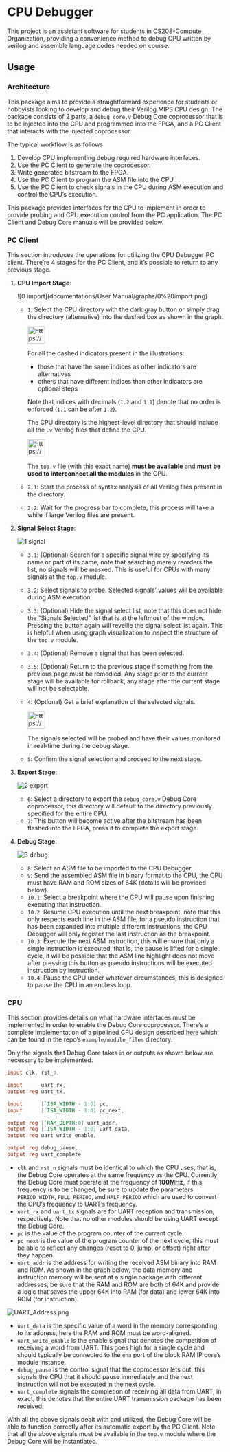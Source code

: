 # CPU Debugger

This project is an assistant software for students in CS208-Compute Organization, providing a convenience method to debug CPU written by verilog and assemble language codes needed on course.

## Usage

### Architecture

This package aims to provide a straightforward experience for students or hobbyists looking to develop and debug their Verilog MIPS CPU design. The package consists of 2 parts, a `debug_core.v` Debug Core coprocessor that is to be injected into the CPU and programmed into the FPGA, and a PC Client that interacts with the injected coprocessor. 

The typical workflow is as follows:

1. Develop CPU implementing debug required hardware interfaces.
2. Use the PC Client to generate the coprocessor.
3. Write generated bitstream to the FPGA.
4. Use the PC Client to program the ASM file into the CPU.
5. Use the PC Client to check signals in the CPU during ASM execution and control the CPU’s execution.

This package provides interfaces for the CPU to implement in order to provide probing and CPU execution control from the PC application. The PC Client and Debug Core manuals will be provided below.

### PC Client

This section introduces the operations for utilizing the CPU Debugger PC client. There’re 4 stages for the PC Client, and it’s possible to return to any previous stage.

1. ****CPU Import Stage****:
    
    ![0 import](documentations/User Manual/graphs/0%20import.png)
    
    - `1`: Select the CPU directory with the dark gray button or simply drag the directory (alternative) into the dashed box as shown in the graph.
        
        <aside>
        <img src="https://www.notion.so/icons/info-alternate_gray.svg" alt="https://www.notion.so/icons/info-alternate_gray.svg" width="40px" /> 
        
        For all the dashed indicators present in the illustrations:
        
        - those that have the same indices as other indicators are alternatives
        - others that have different indices than other indicators are optional steps
        
        Note that indices with decimals (`1.2` and `1.1`) denote that no order is enforced (`1.1` can be after `1.2`).
        
        </aside>
        
        The CPU directory is the highest-level directory that should include all the `.v` Verilog files that define the CPU. 
        
        <aside>
        <img src="https://www.notion.so/icons/warning_red.svg" alt="https://www.notion.so/icons/warning_red.svg" width="40px" />
        
        The `top.v` file (with this exact name) **must be available** and **must be used to interconnect all the modules** in the CPU.
        
        </aside>
        
    - `2.1`: Start the process of syntax analysis of all Verilog files present in the directory.
    - `2.2`: Wait for the progress bar to complete, this process will take a while if large Verilog files are present.
2. ******Signal Select Stage******:
    
    ![1 signal](documentations/User%20Manual/graphs/1%20signal.png)
    
    - `3.1`: (Optional) Search for a specific signal wire by specifying its name or part of its name, note that searching merely reorders the list, no signals will be masked. This is useful for CPUs with many signals at the `top.v` module.
    - `3.2`: Select signals to probe. Selected signals’ values will be available during ASM execution.
    - `3.3`: (Optional) Hide the signal select list, note that this does not hide the “Signals Selected” list that is at the leftmost of the window. Pressing the button again will reveille the signal select list again. This is helpful when using graph visualization to inspect the structure of the `top.v` module.
    - `3.4`: (Optional) Remove a signal that has been selected.
    - `3.5`: (Optional) Return to the previous stage if something from the previous page must be remedied. Any stage prior to the current stage will be available for rollback, any stage after the current stage will not be selectable.
    - `4`: (Optional) Get a brief explanation of the selected signals.
        
        <aside>
        <img src="https://www.notion.so/icons/info-alternate_gray.svg" alt="https://www.notion.so/icons/info-alternate_gray.svg" width="40px" /> 
        
        The signals selected will be probed and have their values monitored in real-time during the debug stage.
        
        </aside>
        
    - `5`: Confirm the signal selection and proceed to the next stage.
3. ****************Export Stage****************:
    
    ![2 export](documentations/User%20Manual/graphs/2%20export.png)
    
    - `6`: Select a directory to export the `debug_core.v` Debug Core coprocessor, this directory will default to the directory previously specified for the entire CPU.
    - `7`: This button will become active after the bitstream has been flashed into the FPGA, press it to complete the export stage.
4. **********************Debug Stage**********************:
    
    ![3 debug](documentations/User%20Manual/graphs/3%20debug.png)
    
    - `8`: Select an ASM file to be imported to the CPU Debugger.
    - `9`: Send the assembled ASM file in binary format to the CPU, the CPU must have RAM and ROM sizes of 64K (details will be provided below).
    - `10.1`: Select a breakpoint where the CPU will pause upon finishing executing that instruction.
    - `10.2`: Resume CPU execution until the next breakpoint, note that this only respects each line in the ASM file, for a pseudo instruction that has been expanded into multiple different instructions, the CPU Debugger will only register the last instruction as the breakpoint.
    - `10.3`: Execute the next ASM instruction, this will ensure that only a single instruction is executed, that is, the pause is lifted for a single cycle, it will be possible that the ASM line highlight does not move after pressing this button as pseudo instructions will be executed instruction by instruction.
    - `10.4`: Pause the CPU under whatever circumstances, this is designed to pause the CPU in an endless loop.

### CPU

This section provides details on what hardware interfaces must be implemented in order to enable the Debug Core coprocessor. There’s a complete implementation of a pipelined CPU design described [here](https://www.notion.so/CS202-Computer-Organization-Final-Project-Pipelined-CPU-with-IO-8be3216a2b4d4669976a58cf52900514) which can be found in the repo’s `example/module_files` directory.

Only the signals that Debug Core takes in or outputs as shown below are necessary to be implemented.

```verilog
input clk, rst_n,

input      uart_rx,
output reg uart_tx,

input      [`ISA_WIDTH - 1:0] pc,
input      [`ISA_WIDTH - 1:0] pc_next,

output reg [`RAM_DEPTH:0] uart_addr,
output reg [`ISA_WIDTH - 1:0] uart_data,
output reg uart_write_enable,

output reg debug_pause,
output reg uart_complete
```

- `clk` and `rst_n` signals must be identical to which the CPU uses, that is, the Debug Core operates at the same frequency as the CPU. Currently the Debug Core must operate at the frequency of **100MHz**, if this frequency is to be changed, be sure to update the parameters `PERIOD_WIDTH`, `FULL_PERIOD`, and `HALF_PERIOD` which are used to convert the CPU’s frequency to UART’s frequency.
- `uart_rx` and `uart_tx` signals are for UART reception and transmission, respectively. Note that no other modules should be using UART except the Debug Core.
- `pc` is the value of the program counter of the current cycle.
- `pc_next` is the value of the program counter of the next cycle, this must be able to reflect any changes (reset to 0, jump, or offset) right after they happen.
- `uart_addr` is the address for writing the received ASM binary into RAM and ROM. As shown in the graph below, the data memory and instruction memory will be sent at a single package with different addresses, be sure that the RAM and ROM are both of 64K and provide a logic that saves the upper 64K into RAM (for data) and lower 64K into ROM (for instruction).

![UART_Address.png](documentations/User%20Manual/graphs/UART_Address.png)

- `uart_data` is the specific value of a word in the memory corresponding to its address, here the RAM and ROM must be word-aligned.
- `uart_write_enable` is the enable signal that denotes the competition of receiving a word from UART. This goes high for a single cycle and should typically be connected to the `ena` port of the block RAM IP core’s module instance.
- `debug_pause` is the control signal that the coprocessor lets out, this signals the CPU that it should pause immediately and the next instruction will not be executed in the next cycle.
- `uart_complete` signals the completion of receiving all data from UART, in exact, this denotes that the entire UART transmission package has been received.

With all the above signals dealt with and utilized, the Debug Core will be able to function correctly after its automatic export by the PC Client. Note that all the above signals must be available in the `top.v` module where the Debug Core will be instantiated.
